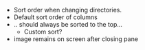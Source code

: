  - Sort order when changing directories.
 - Default sort order of columns
 - .. should always be sorted to the top...
   - Custom sort?
 - image remains on screen after closing pane
